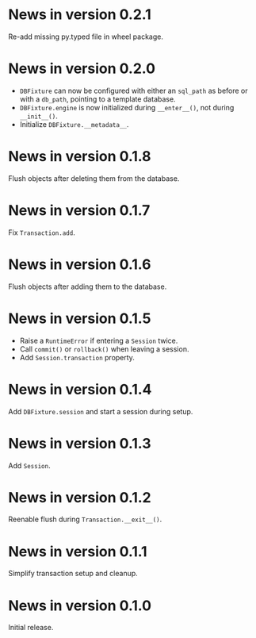 # News in version 0.2.1

Re-add missing py.typed file in wheel package.

# News in version 0.2.0

- `DBFixture` can now be configured with either an `sql_path` as
  before or with a `db_path`, pointing to a template database.
- `DBFixture.engine` is now initialized during `__enter__()`, not
  during `__init__()`.
- Initialize `DBFixture.__metadata__`.

# News in version 0.1.8

Flush objects after deleting them from the database.

# News in version 0.1.7

Fix `Transaction.add`.

# News in version 0.1.6

Flush objects after adding them to the database.

# News in version 0.1.5

- Raise a `RuntimeError` if entering a `Session` twice.
- Call `commit()` or `rollback()` when leaving a session.
- Add `Session.transaction` property.

# News in version 0.1.4

Add `DBFixture.session` and start a session during setup.

# News in version 0.1.3

Add `Session`.

# News in version 0.1.2

Reenable flush during `Transaction.__exit__()`.

# News in version 0.1.1

Simplify transaction setup and cleanup.

# News in version 0.1.0

Initial release.
